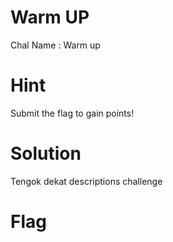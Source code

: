 # Warm UP
Chal Name : Warm up

# Hint
Submit the flag to gain points!

# Solution
Tengok dekat descriptions challenge

# Flag
